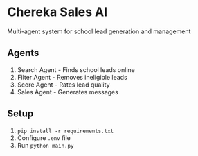 # Chereka Sales AI
Multi-agent system for school lead generation and management

## Agents
1. Search Agent - Finds school leads online
2. Filter Agent - Removes ineligible leads
3. Score Agent - Rates lead quality
4. Sales Agent - Generates messages

## Setup
1. `pip install -r requirements.txt`
2. Configure `.env` file
3. Run `python main.py`

